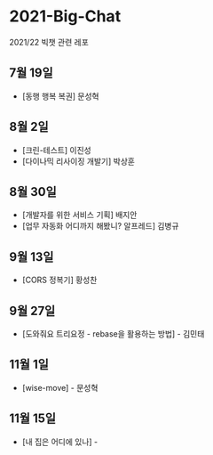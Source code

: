 # 2021-Big-Chat
2021/22 빅챗 관련 레포

## 7월 19일
- [동행 행복 복권] 문성혁

## 8월 2일
- [크린-테스트] 이진성
- [다이나믹 리사이징 개발기] 박상훈

## 8월 30일
- [개발자를 위한 서비스 기획] 배지안
- [업무 자동화 어디까지 해봤니? 알프레드] 김병규

## 9월 13일
- [CORS 정복기] 황성찬

## 9월 27일
- [도와줘요 트리요정 - rebase을 활용하는 방법] - 김민태

## 11월 1일
- [wise-move] - 문성혁

## 11월 15일
- [내 집은 어디에 있나] - 
